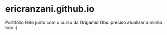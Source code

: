 # ericranzani.github.io

Portifólio feito junto com o curso da Origamid
Obs: preciso atualizar a minha foto :)
